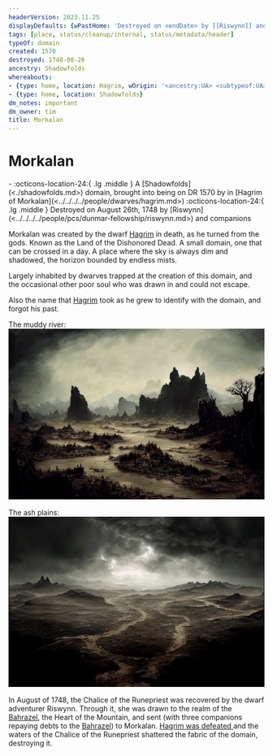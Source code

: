 ```yaml
---
headerVersion: 2023.11.25
displayDefaults: {wPastHome: 'Destroyed on <endDate> by [[Riswynn]] and companions', wHome: '', dPastHasStart: '', dCurrent: ''}
tags: [place, status/cleanup/internal, status/metadata/header]
typeOf: domain
created: 1570
destroyed: 1748-08-26
ancestry: Shadowfolds
whereabouts:
- {type: home, location: Hagrim, wOrigin: '<ancestry:UA> <subtypeof:UA> <typeof:UA>, brought into being on <startDate> by <origin:Pqx>'}
- {type: home, location: Shadowfolds}
dm_notes: important
dm_owner: tim
title: Morkalan
---
```

# Morkalan
<div class="grid cards ext-narrow-margin ext-one-column" markdown>
-  
   :octicons-location-24:{ .lg .middle } A [Shadowfolds](<./shadowfolds.md>) domain, brought into being on DR 1570 by in [Hagrim of Morkalan](<../../../../people/dwarves/hagrim.md>)  
    :octicons-location-24:{ .lg .middle } Destroyed on August 26th, 1748 by [Riswynn](<../../../../people/pcs/dunmar-fellowship/riswynn.md>) and companions  
</div>




Morkalan was created by the dwarf [Hagrim](<../../../../people/dwarves/hagrim.md>) in death, as he turned from the gods. Known as the Land of the Dishonored Dead. A small domain, one that can be crossed in a day. A place where the sky is always dim and shadowed, the horizon bounded by endless mists.

Largely inhabited by dwarves trapped at the creation of this domain, and the occasional other poor soul who was drawn in and could not escape. 

Also the name that [Hagrim](<../../../../people/dwarves/hagrim.md>) took as he grew to identify with the domain, and forgot his past. 

The muddy river:
![Morkalan Muddy River](../../../../assets/morkalan-muddy-river.png)

The ash plains:
![Morkalan Ash Plains](../../../../assets/morkalan-ash-plains.png)


In August of 1748, the Chalice of the Runepriest was recovered by the dwarf adventurer Riswynn. Through it, she was drawn to the realm of the [Bahrazel](<../../../gods/embodied-gods/bahrazel/bahrazel.md>), the Heart of the Mountain, and sent (with three companions repaying debts to the [Bahrazel](<../../../gods/embodied-gods/bahrazel/bahrazel.md>)) to Morkalan. [Hagrim was defeated ](<../../../../campaigns/dunmari-frontier/session-notes/session-56-dufr.md>)and the waters of the Chalice of the Runepriest shattered the fabric of the domain, destroying it. 
